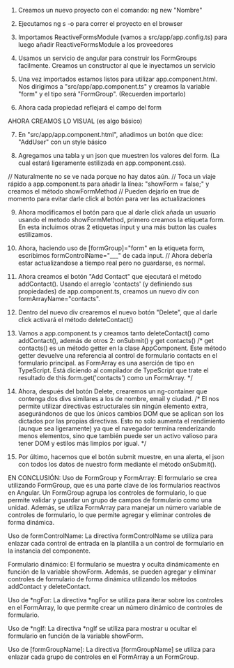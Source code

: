 1. Creamos un nuevo proyecto con el comando: ng new "Nombre"

2. Ejecutamos ng s -o para correr el proyecto en el browser

3. Importamos ReactiveFormsModule (vamos a src/app/app.config.ts) para luego añadir ReactiveFormsModule a los proveedores

4. Usamos un servicio de angular para construir los FormGroups facilmente. Creamos un constructor al que le inyectamos un 
   servicio

5. Una vez importados estamos listos para utilizar app.component.html. Nos dirigimos a "src/app/app.component.ts" y creamos la
   variable "form" y el tipo será "FormGroup". (Recuerden importarlo)

6. Ahora cada propiedad reflejará el campo del form

AHORA CREAMOS LO VISUAL (es algo básico)

7. En "src/app/app.component.html", añadimos un botón que dice: "AddUser" con un style básico

8. Agregamos una tabla y un json que muestren los valores del form. (La cual estará ligeramente estilizada en app.component.css).

// Naturalmente no se ve nada porque no hay datos aún.
// Toca un viaje rápido a app.component.ts para añadir la línea: "showForm = false;" y creamos el método showFormMethod
// Pueden dejarlo en true de momento para evitar darle click al botón para ver las actualizaciones

9. Ahora modificamos el botón para que al darle click añada un usuario usando el metodo showFormMethod, primero creamos la 
etiqueta form. En esta incluimos otras 2 etiquetas input y una más button las cuales estilizamos.

10. Ahora, haciendo uso de [formGroup]="form" en la etiqueta form, escribimos formControlName="___" de cada input.
// Ahora debería estar actualizandose a tiempo real pero no guardarse, es normal.

11. Ahora creamos el botón "Add Contact" que ejecutará el método addContact(). Usando el arreglo 'contacts' (y definiendo sus 
    propiedades) de app.component.ts, creamos un nuevo div con formArrayName="contacts".

12. Dentro del nuevo div crearemos el nuevo botón "Delete", que al darle click activará el método deleteContact()

13. Vamos a app.component.ts y creamos tanto deleteContact() como addContact(), además de otros 2: onSubmit() y get contacts()
/*
get contacts() es un método getter en la clase AppComponent. Este método getter devuelve una referencia al control de 
formulario contacts en el formulario principal. as FormArray es una aserción de tipo en TypeScript. Está diciendo al 
compilador de TypeScript que trate el resultado de this.form.get('contacts') como un FormArray.
*/

14. Ahora, después del botón Delete, crearemos un ng-container que contenga dos divs similares a los de nombre, email y ciudad.
/*
El <ng-container> nos permite utilizar directivas estructurales sin ningún elemento extra, asegurándonos de que los únicos 
cambios DOM que se aplican son los dictados por las propias directivas.
Esto no solo aumenta el rendimiento (aunque sea ligeramente) ya que el navegador termina renderizando menos elementos, sino 
que también puede ser un activo valioso para tener DOM y estilos más limpios por igual.
*/

15. Por último, hacemos que el botón submit muestre, en una alerta, el json con todos los datos de nuestro form mediante el
método onSubmit().


EN CONCLUSIÓN:
Uso de FormGroup y FormArray: El formulario se crea utilizando FormGroup, que es una parte clave de los formularios reactivos 
en Angular. Un FormGroup agrupa los controles de formulario, lo que permite validar y guardar un grupo de campos de formulario 
como una unidad. Además, se utiliza FormArray para manejar un número variable de controles de formulario, lo que permite 
agregar y eliminar controles de forma dinámica.

Uso de formControlName: La directiva formControlName se utiliza para enlazar cada control de entrada en la plantilla a un 
control de formulario en la instancia del componente.

Formulario dinámico: El formulario se muestra y oculta dinámicamente en función de la variable showForm. Además, se pueden 
agregar y eliminar controles de formulario de forma dinámica utilizando los métodos addContact y deleteContact.

Uso de *ngFor: La directiva *ngFor se utiliza para iterar sobre los controles en el FormArray, lo que permite crear un número 
dinámico de controles de formulario.

Uso de *ngIf: La directiva *ngIf se utiliza para mostrar u ocultar el formulario en función de la variable showForm.

Uso de [formGroupName]: La directiva [formGroupName] se utiliza para enlazar cada grupo de controles en el FormArray a un 
FormGroup.
